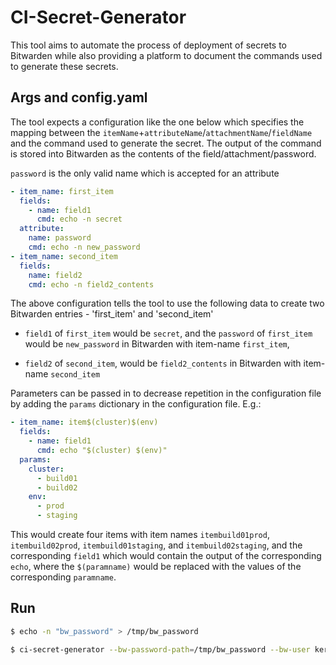 # CI-Secret-Generator

This tool aims to automate the process of deployment of secrets to Bitwarden while also providing a platform to document the commands used to generate these secrets. 

## Args and config.yaml

The tool expects a configuration like the one below which specifies the mapping between the `itemName`+`attributeName`/`attachmentName`/`fieldName` and the command used to generate the secret.
The output of the command is stored into Bitwarden as the contents of the field/attachment/password.

`password` is the only valid name which is accepted for an attribute

```yaml
- item_name: first_item
  fields:
    - name: field1
      cmd: echo -n secret
  attribute:
    name: password
    cmd: echo -n new_password
- item_name: second_item
  fields:
    name: field2
    cmd: echo -n field2_contents
```

The above configuration tells the tool to use the following data to
create two Bitwarden entries - 'first_item' and 'second_item'

* `field1` of `first_item` would be `secret`, and the `password` of `first_item` would be `new_password` in Bitwarden with item-name `first_item`,

* `field2` of `second_item`, would be `field2_contents` in Bitwarden with item-name `second_item`

Parameters can be passed in to decrease repetition in the configuration file by adding the `params` dictionary in the configuration file.  E.g.:

```yaml
- item_name: item$(cluster)$(env)
  fields:
    - name: field1
      cmd: echo "$(cluster) $(env)"
  params:
    cluster:
      - build01
      - build02
    env:
      - prod
      - staging
```
This would create four items with item names `itembuild01prod`, `itembuild02prod`, `itembuild01staging`, and `itembuild02staging`, and the corresponding `field1` which would contain the output of the corresponding `echo`, where the `$(paramname)` would be replaced with the values of the corresponding `paramname`.

## Run

```bash
$ echo -n "bw_password" > /tmp/bw_password

$ ci-secret-generator --bw-password-path=/tmp/bw_password --bw-user kerberos_id@redhat.com --config <path_to_config.yaml>

```
